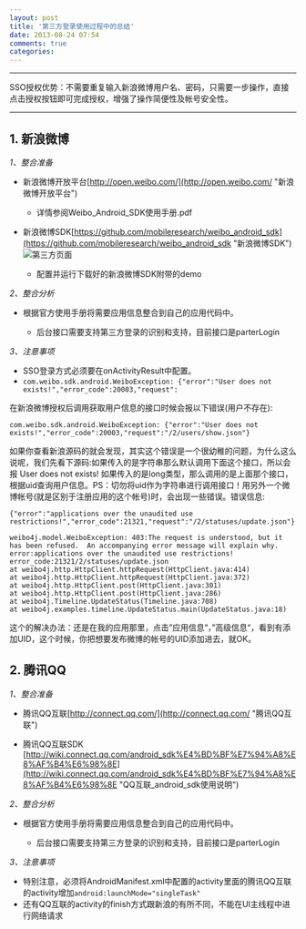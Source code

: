 ```yaml
---
layout: post
title: '第三方登录使用过程中的总结'
date: 2013-08-24 07:54
comments: true
categories: 
---
```

----------
SSO授权优势：不需要重复输入新浪微博用户名、密码，只需要一步操作，直接点击授权按钮即可完成授权，增强了操作简便性及帐号安全性。

----------
## 1. 新浪微博 ##
*1、整合准备*

- 新浪微博开放平台[http://open.weibo.com/](http://open.weibo.com/ "新浪微博开放平台")
	
	- 详情参阅Weibo_Android_SDK使用手册.pdf 

- 新浪微博SDK[https://github.com/mobileresearch/weibo_android_sdk](https://github.com/mobileresearch/weibo_android_sdk "新浪微博SDK")
![第三方页面](http://www.sinaimg.cn/blog/developer/wiki/SSOAuth20120603.png)
	- 配置并运行下载好的新浪微博SDK附带的demo 

*2、整合分析*


- 根据官方使用手册将需要应用信息整合到自己的应用代码中。

	- 后台接口需要支持第三方登录的识别和支持，目前接口是parterLogin


*3、注意事项*


- SSO登录方式必须要在onActivityResult中配置。
- `com.weibo.sdk.android.WeiboException: {"error":"User does not exists!","error_code":20003,"request":`

在新浪微博授权后调用获取用户信息的接口时候会报以下错误(用户不存在):

    com.weibo.sdk.android.WeiboException: {"error":"User does not exists!","error_code":20003,"request":"/2/users/show.json"}

如果你查看新浪源码的就会发现，其实这个错误是一个很幼稚的问题，为什么这么说呢，我们先看下源码:如果传入的是字符串那么默认调用下面这个接口，所以会报 User does not exists! 如果传入的是long类型，那么调用的是上面那个接口，根据uid查询用户信息。PS：切勿将uid作为字符串进行调用接口！用另外一个微博帐号(就是区别于注册应用的这个帐号)时，会出现一些错误。错误信息:

    {"error":"applications over the unaudited use restrictions!","error_code":21321,"request":"/2/statuses/update.json"}
    
    weibo4j.model.WeiboException: 403:The request is understood, but it has been refused.  An accompanying error message will explain why.
    error:applications over the unaudited use restrictions! error_code:21321/2/statuses/update.json
    at weibo4j.http.HttpClient.httpRequest(HttpClient.java:414)
    at weibo4j.http.HttpClient.httpRequest(HttpClient.java:372)
    at weibo4j.http.HttpClient.post(HttpClient.java:301)
    at weibo4j.http.HttpClient.post(HttpClient.java:286)
    at weibo4j.Timeline.UpdateStatus(Timeline.java:708)
    at weibo4j.examples.timeline.UpdateStatus.main(UpdateStatus.java:18)
这个的解决办法：还是在我的应用那里，点击”应用信息“，”高级信息“，看到有添加UID，这个时候，你把想要发布微博的帐号的UID添加进去，就OK。



## 2. 腾讯QQ ##
*1、整合准备*

- 腾讯QQ互联[http://connect.qq.com/](http://connect.qq.com/ "腾讯QQ互联")

- 腾讯QQ互联SDK [http://wiki.connect.qq.com/android_sdk%E4%BD%BF%E7%94%A8%E8%AF%B4%E6%98%8E](http://wiki.connect.qq.com/android_sdk%E4%BD%BF%E7%94%A8%E8%AF%B4%E6%98%8E "QQ互联_android_sdk使用说明")


*2、整合分析*

- 根据官方使用手册将需要应用信息整合到自己的应用代码中。

	- 后台接口需要支持第三方登录的识别和支持，目前接口是parterLogin


*3、注意事项*

- 特别注意，必须将AndroidManifest.xml中配置的activity里面的腾讯QQ互联的activity增加`android:launchMode="singleTask"`
- 还有QQ互联的activity的finish方式跟新浪的有所不同，不能在UI主线程中进行网络请求